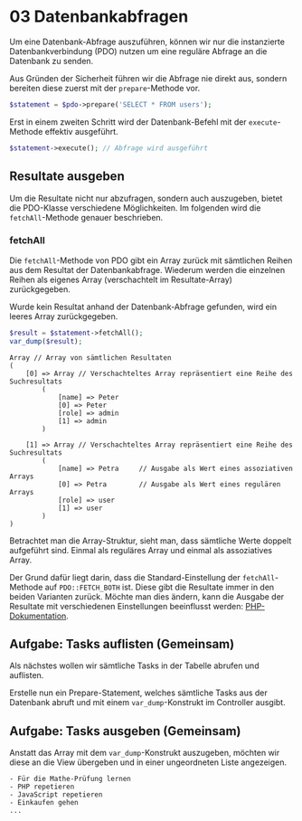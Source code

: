 # 03 Datenbankabfragen

Um eine Datenbank-Abfrage auszuführen, können wir nur die instanzierte Datenbankverbindung (PDO) nutzen um eine reguläre Abfrage an die Datenbank zu senden.

Aus Gründen der Sicherheit führen wir die Abfrage nie direkt aus, sondern bereiten diese zuerst mit der `prepare`-Methode vor.

```php
$statement = $pdo->prepare('SELECT * FROM users');
```

Erst in einem zweiten Schritt wird der Datenbank-Befehl mit der `execute`-Methode effektiv ausgeführt.

```php
$statement->execute(); // Abfrage wird ausgeführt
```

## Resultate ausgeben

Um die Resultate nicht nur abzufragen, sondern auch auszugeben, bietet die PDO-Klasse verschiedene Möglichkeiten. Im folgenden wird die `fetchAll`-Methode genauer beschrieben.

### fetchAll

Die `fetchAll`-Methode von PDO gibt ein Array zurück mit sämtlichen Reihen aus dem Resultat der Datenbankabfrage. Wiederum werden die einzelnen Reihen als eigenes Array (verschachtelt im Resultate-Array) zurückgegeben.

Wurde kein Resultat anhand der Datenbank-Abfrage gefunden, wird ein leeres Array zurückgegeben.

```php
$result = $statement->fetchAll();
var_dump($result);
```

```
Array // Array von sämtlichen Resultaten
(
    [0] => Array // Verschachteltes Array repräsentiert eine Reihe des Suchresultats
        (
            [name] => Peter
            [0] => Peter
            [role] => admin
            [1] => admin
        )

    [1] => Array // Verschachteltes Array repräsentiert eine Reihe des Suchresultats
        (
            [name] => Petra     // Ausgabe als Wert eines assoziativen Arrays
            [0] => Petra        // Ausgabe als Wert eines regulären Arrays
            [role] => user
            [1] => user
        )
)
```

Betrachtet man die Array-Struktur, sieht man, dass sämtliche Werte doppelt aufgeführt sind. Einmal als reguläres Array und einmal als assoziatives Array.

Der Grund dafür liegt darin, dass die Standard-Einstellung der `fetchAll`-Methode auf `PDO::FETCH_BOTH` ist. Diese gibt die Resultate immer in den beiden Varianten zurück. Möchte man dies ändern, kann die Ausgabe der Resultate mit verschiedenen Einstellungen beeinflusst werden: [PHP-Dokumentation](http://php.net/manual/de/pdostatement.fetchall.php).

## Aufgabe: Tasks auflisten (Gemeinsam)

Als nächstes wollen wir sämtliche Tasks in der Tabelle abrufen und auflisten.

Erstelle nun ein Prepare-Statement, welches sämtliche Tasks aus der Datenbank abruft und mit einem `var_dump`-Konstrukt im Controller ausgibt.

## Aufgabe: Tasks ausgeben (Gemeinsam)

Anstatt das Array mit dem `var_dump`-Konstrukt auszugeben, möchten wir diese an die View übergeben und in einer ungeordneten Liste angezeigen.

```markup
- Für die Mathe-Prüfung lernen
- PHP repetieren
- JavaScript repetieren
- Einkaufen gehen
...
```
